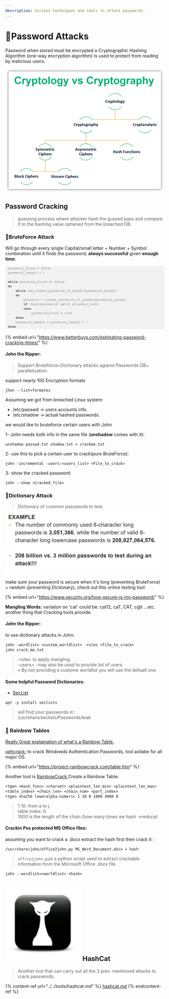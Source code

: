 ```yaml
---
description: Various techniques and tools to attack passwords.
---
```


# 🔐Password Attacks

Password when stored must be encrypted a Cryptographic Hashing Algorithm  (one-way encryption algorithm) is used to protect from reading by malicious users.

![](<../../.gitbook/assets/image (21).png>)

## Password Cracking

> guessing process where attacker hash the gussed pass and compare it to the hashing value optianed from the breached DB.

### 💪BruteForce Attack

Will go through every single Capital/small letter + Number + Symbol combination until it finds the password, **always successful** given **enough time**.

![pseudo-code for BruteForce Algo (unkown pass + length)](<../../.gitbook/assets/image (22).png>)

{% embed url="https://www.betterbuys.com/estimating-password-cracking-times/" %}

#### John the Ripper:

> Support Bruteforce+Dictionary attacks agianst Passwords DB+ parallelization.

support nearly 100 Encryption formats

```
jhon --list=formates
```

Assuming we got from breached Linux system:

* /etc/passwd -> users accounts info.
* /etc/shadow -> actual hashed passwords.

we would like to bruteforce certain users with John

1- John needs both info in the same file (**unshadow** comes with it):

```
unshadow passwd.txt shadow.txt > crackme.txt
```

2- use this to pick a certain user to crack(pure BruteForce):

```
john -incremental -users:<users_list> <File_to_crack>
```

3- show the cracked password:

```
john --show <Cracked_file>
```



### 📖Dictionary Attack

> Dictionary of common passwords to test.

![Why Dict atttack faste than BruteForce exmaple.](<../../.gitbook/assets/image (23).png>)

make sure your password is secure when it's long (preventing BruteForce) + random (preventing Dictionary), check out this online testing tool:

{% embed url="https://www.security.org/how-secure-is-my-password/" %}

**Mangling Words:** variation on 'cat' could be: cat12, caT, CAT, c@t ...etc. \
another thing that Cracking tools provide.

#### John the Ripper:

to use dictionary attacks in John:

```
john -wordlist= <custom_worldlist> -rules <file_to_crack>
john crack_me.txt
```

> \-rules: to apply mangling.\
> \-users= : may also be used to provide list of users.\
> • By not providing a custome worldlist you will use the defualt one.

#### Some helpful Password Dictionaries:&#x20;

* [SecList](https://github.com/danielmiessler/SecLists)

```
apt -y install seclists
```

> will find your passwords in :\
> /usr/share/seclists/Passwords/leak

### 🌈 Rainbow Tables

[Really Great explaination of what's a Rainbow Table.](https://security.stackexchange.com/questions/379/what-are-rainbow-tables-and-how-are-they-used#answer-172061)

[ophcrack:](https://ophcrack.sourceforge.io) to crack Windowds Authentication Passwords, tool avilabe for all major OS.

{% embed url="https://project-rainbowcrack.com/table.htm" %}

Another tool is [RainbowCrack ](https://project-rainbowcrack.com/index.htm)Create a Rainbow Table:

```
rtgen <Hash_func> <charset> <plaintext_len_min> <plaintext_len_max> <table_index> <chain_len> <chain_num> <part_index>
rtgen sha256 loweralpha-numeric 1 10 0 1000 4000 0
```

> 1 10: from a to j.\
> table index: 0\
> 1000 is the length of the chain (how many times we hash ->reduce)

#### Crackin Pss protected MS Office files:

assuming you want to crack a .docx extract the hash first then crack it:

```
/usr/share/john/office2john.py MS_Word_Document.docx > hash
```

> `office2john.py`is a python script used to extract crackable information from the Microsoft Office .docx file.

```
john --wordlist=<worldlist> <hash>
```



## <img src="../../.gitbook/assets/image (24).png" alt="" data-size="line"> HashCat

> Another tool that can carry out all the 3 prev. mentioned attacks to crack passwords.

{% content-ref url="../../tools/hashcat.md" %}
[hashcat.md](../../tools/hashcat.md)
{% endcontent-ref %}

